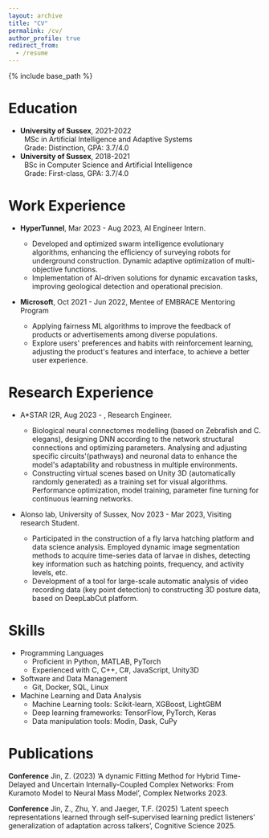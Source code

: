 ```yaml
---
layout: archive
title: "CV"
permalink: /cv/
author_profile: true
redirect_from:
  - /resume
---
```


{% include base_path %}

Education
======
* **University of Sussex**, 2021-2022 <br>&nbsp; 
MSc in Artificial Intelligence and Adaptive Systems <br>&nbsp;
Grade: Distinction, GPA: 3.7/4.0
* **University of Sussex**, 2018-2021 <br> &nbsp; BSc in Computer Science and Artificial Intelligence <br>&nbsp; Grade: First-class, GPA: 3.7/4.0

Work Experience
======
* **HyperTunnel**, Mar 2023 - Aug 2023, AI Engineer Intern.
  * Developed and optimized swarm intelligence evolutionary algorithms, enhancing the efficiency of surveying robots for underground construction. Dynamic adaptive optimization of multi-objective functions.
  * Implementation of AI-driven solutions for dynamic excavation tasks, improving geological detection and operational precision.

* **Microsoft**, Oct 2021 - Jun 2022, Mentee of EMBRACE Mentoring Program
  * Applying fairness ML algorithms to improve the feedback of products or advertisements among diverse populations.
  * Explore users' preferences and habits with reinforcement learning, adjusting the product's features and interface, to achieve a better user experience.

Research Experience
======
* A*STAR I2R, Aug 2023 - , Research Engineer.
  * Biological neural connectomes modelling (based on Zebrafish and C. elegans), designing DNN according to the network structural connections and optimizing parameters. Analysing and adjusting specific circuits'(pathways) and neuronal data to enhance the model's adaptability and robustness in multiple environments.
  * Constructing virtual scenes based on Unity 3D (automatically randomly generated) as a training set for visual algorithms. Performance optimization, model training, parameter fine turning for continuous learning networks.
  
* Alonso lab, University of Sussex, Nov 2023 - Mar 2023, Visiting research Student.
  * Participated in the construction of a fly larva hatching platform and data science analysis. Employed dynamic image segmentation methods to acquire time-series data of larvae in dishes, detecting key information such as hatching points, frequency, and activity levels, etc.
  * Development of a tool for large-scale automatic analysis of video recording data (key point detection) to constructing 3D posture data, based on DeepLabCut platform.

Skills
======
* Programming Languages
  * Proficient in Python, MATLAB, PyTorch
  * Experienced with C, C++, C#, JavaScript, Unity3D
* Software and Data Management
  * Git, Docker, SQL, Linux
* Machine Learning and Data Analysis
  * Machine Learning tools: Scikit-learn, XGBoost, LightGBM
  * Deep learning frameworks: TensorFlow, PyTorch, Keras
  * Data manipulation tools: Modin, Dask, CuPy
  

Publications
======
**Conference** Jin, Z. (2023) ‘A dynamic Fitting Method for Hybrid Time-Delayed and 
Uncertain Internally-Coupled Complex Networks: From Kuramoto Model to Neural Mass Model’, 
Complex Networks 2023.

**Conference** Jin, Z., Zhu, Y. and Jaeger, T.F. (2025) ‘Latent speech representations learned
through self-supervised learning predict listeners’ generalization of adaptation across talkers’,
Cognitive Science 2025.



